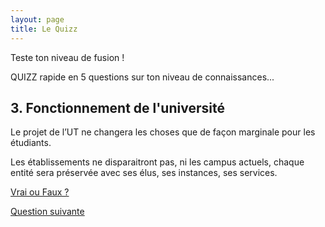 ```yaml
---
layout: page
title: Le Quizz
---
```


Teste ton niveau de fusion ! 

QUIZZ rapide en 5 questions sur ton niveau de connaissances...

<section>
<h2>3. Fonctionnement de l'université</h2>

<p>Le projet de l’UT ne changera les choses que de façon marginale pour les étudiants. </p>

<p>Les établissements ne disparaitront pas, ni les campus actuels, chaque entité sera préservée avec ses élus, ses instances, ses services.</p>

<p class="more"><a href="#">Vrai ou Faux ?</a></p>

<div class="details" style="display:none">
FAUX !

<p>Notre Université deviendrait un Collège de l’UT avec encore moins de pouvoir de décision qu’aujourd’hui. 
Le véritable pouvoir serait au niveau du Conseil d’Administration Stratégique de l’Université fusionnée, réduit à 30 membres parmi lesquels seulement 16 seront des élus : 8 Enseignants, 4 BIATSS, 4 étudiants. Il y aurait aussi 13 personnalités extérieures.</p> 

<p>C’est ce conseil qui gèrerait par exemple l’attribution des postes de BIATSS et d’enseignants-chercheurs entre les disciplines du fait de la perte de la personnalité morale et juridique des établissements.</p>
</div>
<a href="../quizz-q4">Question suivante</a>
</section>
	




